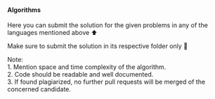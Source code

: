 #### Algorithms
Here you can submit the solution for the given  problems in any of the languages mentioned above :arrow_up: 

Make sure to submit the solution in its respective folder only :briefcase:

Note:\
    1. Mention space and time complexity of the algorithm.\
    2. Code should be readable and well documented.\
    3. If found plagiarized, no further pull requests will be merged of the concerned candidate.